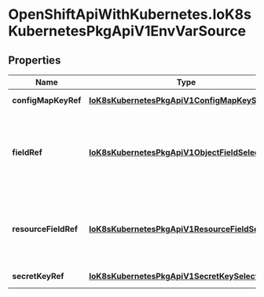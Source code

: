 # OpenShiftApiWithKubernetes.IoK8sKubernetesPkgApiV1EnvVarSource

## Properties
Name | Type | Description | Notes
------------ | ------------- | ------------- | -------------
**configMapKeyRef** | [**IoK8sKubernetesPkgApiV1ConfigMapKeySelector**](IoK8sKubernetesPkgApiV1ConfigMapKeySelector.md) | Selects a key of a ConfigMap. | [optional] 
**fieldRef** | [**IoK8sKubernetesPkgApiV1ObjectFieldSelector**](IoK8sKubernetesPkgApiV1ObjectFieldSelector.md) | Selects a field of the pod: supports metadata.name, metadata.namespace, metadata.labels, metadata.annotations, spec.nodeName, spec.serviceAccountName, status.podIP. | [optional] 
**resourceFieldRef** | [**IoK8sKubernetesPkgApiV1ResourceFieldSelector**](IoK8sKubernetesPkgApiV1ResourceFieldSelector.md) | Selects a resource of the container: only resources limits and requests (limits.cpu, limits.memory, requests.cpu and requests.memory) are currently supported. | [optional] 
**secretKeyRef** | [**IoK8sKubernetesPkgApiV1SecretKeySelector**](IoK8sKubernetesPkgApiV1SecretKeySelector.md) | Selects a key of a secret in the pod&#39;s namespace | [optional] 


